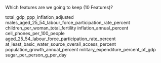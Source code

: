 Which features are we going to keep (10 Features)?

total_gdp_ppp_inflation_adjusted
males_aged_25_54_labour_force_participation_rate_percent
children_per_woman_total_fertility
inflation_annual_percent
cell_phones_per_100_people
aged_25_54_labour_force_participation_rate_percent
at_least_basic_water_source_overall_access_percent
population_growth_annual_percent
military_expenditure_percent_of_gdp
sugar_per_person_g_per_day
